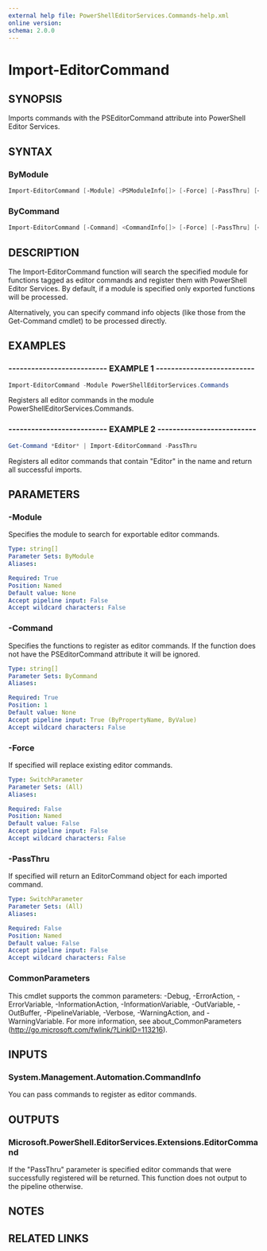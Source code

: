```yaml
---
external help file: PowerShellEditorServices.Commands-help.xml
online version:
schema: 2.0.0
---
```


# Import-EditorCommand

## SYNOPSIS

Imports commands with the PSEditorCommand attribute into PowerShell Editor Services.

## SYNTAX

### ByModule

```powershell
Import-EditorCommand [-Module] <PSModuleInfo[]> [-Force] [-PassThru] [<CommonParameters>]
```

### ByCommand

```powershell
Import-EditorCommand [-Command] <CommandInfo[]> [-Force] [-PassThru] [<CommonParameters>]
```

## DESCRIPTION

The Import-EditorCommand function will search the specified module for functions tagged as editor commands and register them with PowerShell Editor Services. By default, if a module is specified only exported functions will be processed.

Alternatively, you can specify command info objects (like those from the Get-Command cmdlet) to be processed directly.

## EXAMPLES

### -------------------------- EXAMPLE 1 --------------------------

```powershell
Import-EditorCommand -Module PowerShellEditorServices.Commands
```

Registers all editor commands in the module PowerShellEditorServices.Commands.

### -------------------------- EXAMPLE 2 --------------------------

```powershell
Get-Command *Editor* | Import-EditorCommand -PassThru
```

Registers all editor commands that contain "Editor" in the name and return all successful imports.

## PARAMETERS

### -Module

Specifies the module to search for exportable editor commands.

```yaml
Type: string[]
Parameter Sets: ByModule
Aliases:

Required: True
Position: Named
Default value: None
Accept pipeline input: False
Accept wildcard characters: False
```

### -Command

Specifies the functions to register as editor commands. If the function does not have the PSEditorCommand attribute it will be ignored.

```yaml
Type: string[]
Parameter Sets: ByCommand
Aliases:

Required: True
Position: 1
Default value: None
Accept pipeline input: True (ByPropertyName, ByValue)
Accept wildcard characters: False
```

### -Force

If specified will replace existing editor commands.

```yaml
Type: SwitchParameter
Parameter Sets: (All)
Aliases:

Required: False
Position: Named
Default value: False
Accept pipeline input: False
Accept wildcard characters: False
```

### -PassThru

If specified will return an EditorCommand object for each imported command.

```yaml
Type: SwitchParameter
Parameter Sets: (All)
Aliases:

Required: False
Position: Named
Default value: False
Accept pipeline input: False
Accept wildcard characters: False
```

### CommonParameters

This cmdlet supports the common parameters: -Debug, -ErrorAction, -ErrorVariable, -InformationAction, -InformationVariable, -OutVariable, -OutBuffer, -PipelineVariable, -Verbose, -WarningAction, and -WarningVariable. For more information, see about_CommonParameters (http://go.microsoft.com/fwlink/?LinkID=113216).

## INPUTS

### System.Management.Automation.CommandInfo

You can pass commands to register as editor commands.

## OUTPUTS

### Microsoft.PowerShell.EditorServices.Extensions.EditorCommand

If the "PassThru" parameter is specified editor commands that were successfully registered
will be returned.  This function does not output to the pipeline otherwise.

## NOTES

## RELATED LINKS

